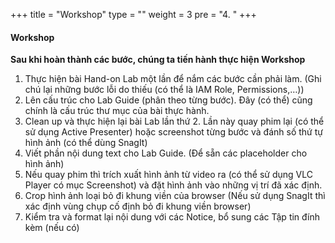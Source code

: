 +++
title = "Workshop"
type = ""
weight = 3
pre = "4. "
+++

#### Workshop
**Sau khi hoàn thành các bước, chúng ta tiến hành thực hiện Workshop**
 1. Thực hiện bài Hand-on Lab một lần để nắm các bước cần phải làm. (Ghi chú lại những bước lỗi do thiếu (có thể là IAM Role, Permissions,…))
 2. Lên cấu trúc cho Lab Guide (phân theo từng bước). Đây (có thể) cũng chính là cấu trúc thư mục của bài thực hành.
 3. Clean up và thực hiện lại bài Lab lần thứ 2. Lần này quay phim lại (có thể sử dụng Active Presenter) hoặc screenshot từng bước và đánh số thứ tự hình ảnh (có thể dùng SnagIt)
 4. Viết phần nội dung text cho Lab Guide. (Để sẵn các placeholder cho hình ảnh)
 5. Nếu quay phim thì trích xuất hình ảnh từ video ra (có thể sử dụng VLC Player có mục Screenshot) và đặt hình ảnh vào những vị trí đã xác định.
 6. Crop hình ảnh loại bỏ đi khung viền của browser (Nếu sử dụng SnagIt thì xác định vùng chụp cố định bỏ đi khung viền browser)
 7. Kiểm tra và format lại nội dung với các Notice, bổ sung các Tập tin đính kèm (nếu có)